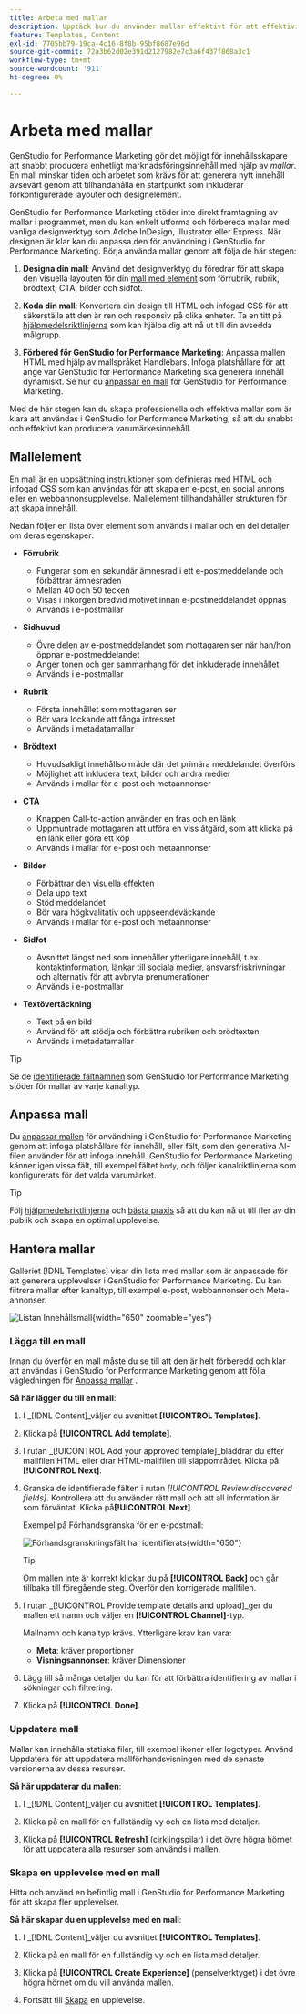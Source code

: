 ```yaml
---
title: Arbeta med mallar
description: Upptäck hur du använder mallar effektivt för att effektivisera din kreativa process i Adobe GenStudio for Performance Marketing.
feature: Templates, Content
exl-id: 7705bb79-19ca-4c16-8f8b-95bf8687e96d
source-git-commit: 72a3b62d02e391d2127982e7c3a6f437f868a3c1
workflow-type: tm+mt
source-wordcount: '911'
ht-degree: 0%

---
```


# Arbeta med mallar

GenStudio for Performance Marketing gör det möjligt för innehållsskapare att snabbt producera enhetligt marknadsföringsinnehåll med hjälp av _mallar_. En mall minskar tiden och arbetet som krävs för att generera nytt innehåll avsevärt genom att tillhandahålla en startpunkt som inkluderar förkonfigurerade layouter och designelement.

GenStudio for Performance Marketing stöder inte direkt framtagning av mallar i programmet, men du kan enkelt utforma och förbereda mallar med vanliga designverktyg som Adobe InDesign, Illustrator eller Express. När designen är klar kan du anpassa den för användning i GenStudio for Performance Marketing. Börja använda mallar genom att följa de här stegen:

1. **Designa din mall**: Använd det designverktyg du föredrar för att skapa den visuella layouten för din [mall med element](#template-elements) som förrubrik, rubrik, brödtext, CTA, bilder och sidfot.

2. **Koda din mall**: Konvertera din design till HTML och infogad CSS för att säkerställa att den är ren och responsiv på olika enheter. Ta en titt på [hjälpmedelsriktlinjerna](accessibility-for-templates.md) som kan hjälpa dig att nå ut till din avsedda målgrupp.

3. **Förbered för GenStudio for Performance Marketing**: Anpassa mallen HTML med hjälp av mallspråket Handlebars. Infoga platshållare för att ange var GenStudio for Performance Marketing ska generera innehåll dynamiskt. Se hur du [anpassar en mall](customize-template.md) för GenStudio for Performance Marketing.

Med de här stegen kan du skapa professionella och effektiva mallar som är klara att användas i GenStudio for Performance Marketing, så att du snabbt och effektivt kan producera varumärkesinnehåll.

## Mallelement

En mall är en uppsättning instruktioner som definieras med HTML och infogad CSS som kan användas för att skapa en e-post, en social annons eller en webbannonsupplevelse. Mallelement tillhandahåller strukturen för att skapa innehåll.

Nedan följer en lista över element som används i mallar och en del detaljer om deras egenskaper:

- **Förrubrik**

   - Fungerar som en sekundär ämnesrad i ett e-postmeddelande och förbättrar ämnesraden
   - Mellan 40 och 50 tecken
   - Visas i inkorgen bredvid motivet innan e-postmeddelandet öppnas
   - Används i e-postmallar

- **Sidhuvud**

   - Övre delen av e-postmeddelandet som mottagaren ser när han/hon öppnar e-postmeddelandet
   - Anger tonen och ger sammanhang för det inkluderade innehållet
   - Används i e-postmallar

- **Rubrik**

   - Första innehållet som mottagaren ser
   - Bör vara lockande att fånga intresset
   - Används i metadatamallar

- **Brödtext**

   - Huvudsakligt innehållsområde där det primära meddelandet överförs
   - Möjlighet att inkludera text, bilder och andra medier
   - Används i mallar för e-post och metaannonser

- **CTA**

   - Knappen Call-to-action använder en fras och en länk
   - Uppmuntrade mottagaren att utföra en viss åtgärd, som att klicka på en länk eller göra ett köp
   - Används i mallar för e-post och metaannonser

- **Bilder**

   - Förbättrar den visuella effekten
   - Dela upp text
   - Stöd meddelandet
   - Bör vara högkvalitativ och uppseendeväckande
   - Används i mallar för e-post och metaannonser

- **Sidfot**

   - Avsnittet längst ned som innehåller ytterligare innehåll, t.ex. kontaktinformation, länkar till sociala medier, ansvarsfriskrivningar och alternativ för att avbryta prenumerationen
   - Används i e-postmallar

- **Textövertäckning**

   - Text på en bild
   - Använd för att stödja och förbättra rubriken och brödtexten
   - Används i metadatamallar

>[!TIP]
>
>Se de [identifierade fältnamnen](customize-template.md#recognized-field-names) som GenStudio for Performance Marketing stöder för mallar av varje kanaltyp.

## Anpassa mall

Du [anpassar mallen](customize-template.md) för användning i GenStudio for Performance Marketing genom att infoga platshållare för innehåll, eller fält, som den generativa AI-filen använder för att infoga innehåll. GenStudio for Performance Marketing känner igen vissa fält, till exempel fältet `body`, och följer kanalriktlinjerna som konfigurerats för det valda varumärket.

>[!TIP]
>
>Följ [hjälpmedelsriktlinjerna](accessibility-for-templates.md) och [bästa praxis](/help/user-guide/content/best-practices-for-templates.md) så att du kan nå ut till fler av din publik och skapa en optimal upplevelse.

## Hantera mallar

Galleriet [!DNL Templates] visar din lista med mallar som är anpassade för att generera upplevelser i GenStudio for Performance Marketing. Du kan filtrera mallar efter kanaltyp, till exempel e-post, webbannonser och Meta-annonser.

![Listan Innehållsmall](/help/assets/content-templates.png){width="650" zoomable="yes"}

### Lägga till en mall

Innan du överför en mall måste du se till att den är helt förberedd och klar att användas i GenStudio for Performance Marketing genom att följa vägledningen för [Anpassa mallar](customize-template.md) .

**Så här lägger du till en mall**:

1. I _[!DNL Content]_väljer du avsnittet **[!UICONTROL Templates]**.

1. Klicka på **[!UICONTROL Add template]**.

1. I rutan _[!UICONTROL Add your approved template]_bläddrar du efter mallfilen HTML eller drar HTML-mallfilen till släppområdet. Klicka på&#x200B;**[!UICONTROL Next]**.

1. Granska de identifierade fälten i rutan _[!UICONTROL Review discovered fields]_. Kontrollera att du använder rätt mall och att all information är som förväntat. Klicka på&#x200B;**[!UICONTROL Next]**.

   Exempel på Förhandsgranska för en e-postmall:

   ![Förhandsgranskningsfält har identifierats](/help/assets/template-detected-fields.png){width="650"}

   >[!TIP]
   >
   >Om mallen inte är korrekt klickar du på **[!UICONTROL Back]** och går tillbaka till föregående steg. Överför den korrigerade mallfilen.

1. I rutan _[!UICONTROL Provide template details and upload]_ger du mallen ett namn och väljer en **[!UICONTROL Channel]**-typ.

   Mallnamn och kanaltyp krävs. Ytterligare krav kan vara:

   - **Meta**: kräver proportioner
   - **Visningsannonser**: kräver Dimensioner

1. Lägg till så många detaljer du kan för att förbättra identifiering av mallar i sökningar och filtrering.

1. Klicka på **[!UICONTROL Done]**.

### Uppdatera mall

Mallar kan innehålla statiska filer, till exempel ikoner eller logotyper. Använd Uppdatera för att uppdatera mallförhandsvisningen med de senaste versionerna av dessa resurser.

**Så här uppdaterar du mallen**:

1. I _[!DNL Content]_väljer du avsnittet **[!UICONTROL Templates]**.

1. Klicka på en mall för en fullständig vy och en lista med detaljer.

1. Klicka på **[!UICONTROL Refresh]** (cirklingspilar) i det övre högra hörnet för att uppdatera alla resurser som används i mallen.

### Skapa en upplevelse med en mall

Hitta och använd en befintlig mall i GenStudio for Performance Marketing för att skapa fler upplevelser.

**Så här skapar du en upplevelse med en mall**:

1. I _[!DNL Content]_väljer du avsnittet **[!UICONTROL Templates]**.

1. Klicka på en mall för en fullständig vy och en lista med detaljer.

1. Klicka på **[!UICONTROL Create Experience]** (penselverktyget) i det övre högra hörnet om du vill använda mallen.

1. Fortsätt till [Skapa](/help/user-guide/create/overview.md) en upplevelse.
